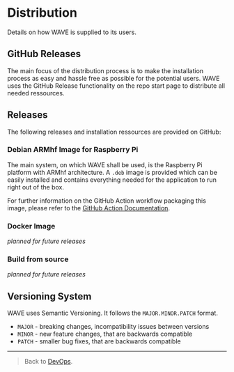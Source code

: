 # Distribution

Details on how WAVE is supplied to its users.

## GitHub Releases

The main focus of the distribution process is to make the installation process as easy and hassle free as possible for the potential users. WAVE uses the GitHub Release functionality on the repo start page to distribute all needed ressources.

## Releases

The following releases and installation ressources are provided on GitHub:

### Debian ARMhf Image for Raspberry Pi

The main system, on which WAVE shall be used, is the Raspberry Pi platform with ARMhf architecture. A `.deb` image is provided which can be easily installed and contains everything needed for the application to run right out of the box.

For further information on the GitHub Action workflow packaging this image, please refer to the [GitHub Action Documentation](./GITHUB_ACTIONS.md#release-workflow).

### Docker Image

_planned for future releases_

### Build from source

_planned for future releases_

## Versioning System

WAVE uses Semantic Versioning. It follows the `MAJOR.MINOR.PATCH` format.

- `MAJOR` - breaking changes, incompatibility issues between versions
- `MINOR` - new feature changes, that are backwards compatible
- `PATCH` - smaller bug fixes, that are backwards compatible

---

> Back to [DevOps](./_DEV_OPS.md).